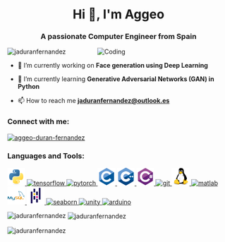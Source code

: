 
<h1 align="center">Hi 👋, I'm Aggeo</h1>
<h3 align="center">A passionate Computer Engineer from Spain</h3>

<img align="right" alt="Coding" width="300" src="https://github.com/jaduranfernandez/jaduranfernandez/assets/72822698/0f04acd3-f094-4119-a924-e8675bd77773">

<p align="left"> <img src="https://komarev.com/ghpvc/?username=jaduranfernandez&label=Profile%20views&color=0e75b6&style=flat" alt="jaduranfernandez" /> </p>

- 🔭 I’m currently working on **Face generation using Deep Learning**

- 🌱 I’m currently learning **Generative Adversarial Networks (GAN) in Python**

- 📫 How to reach me **jaduranfernandez@outlook.es**

<h3 align="left">Connect with me:</h3>
<p align="left">
<a href="https://linkedin.com/in/aggeo-duran-fernandez" target="blank"><img align="center" src="https://raw.githubusercontent.com/rahuldkjain/github-profile-readme-generator/master/src/images/icons/Social/linked-in-alt.svg" alt="aggeo-duran-fernandez" height="30" width="40" /></a>
</p>


<h3 align="left">Languages and Tools:</h3>
<p align="left"> <a href="https://www.python.org" target="_blank" rel="noreferrer"> <img src="https://raw.githubusercontent.com/devicons/devicon/master/icons/python/python-original.svg" alt="python" width="40" height="40"/> </a>
<a href="https://www.tensorflow.org" target="_blank" rel="noreferrer"> <img src="https://www.vectorlogo.zone/logos/tensorflow/tensorflow-icon.svg" alt="tensorflow" width="40" height="40"/> </a> <a href="https://pytorch.org/" target="_blank" rel="noreferrer"> <img src="https://www.vectorlogo.zone/logos/pytorch/pytorch-icon.svg" alt="pytorch" width="40" height="40"/> </a>
 <a href="https://www.cprogramming.com/" target="_blank" rel="noreferrer"> <img src="https://raw.githubusercontent.com/devicons/devicon/master/icons/c/c-original.svg" alt="c" width="40" height="40"/> </a> <a href="https://www.w3schools.com/cpp/" target="_blank" rel="noreferrer"> <img src="https://raw.githubusercontent.com/devicons/devicon/master/icons/cplusplus/cplusplus-original.svg" alt="cplusplus" width="40" height="40"/> </a> <a href="https://www.w3schools.com/cs/" target="_blank" rel="noreferrer"> <img src="https://raw.githubusercontent.com/devicons/devicon/master/icons/csharp/csharp-original.svg" alt="csharp" width="40" height="40"/> </a> <a href="https://git-scm.com/" target="_blank" rel="noreferrer"> <img src="https://www.vectorlogo.zone/logos/git-scm/git-scm-icon.svg" alt="git" width="40" height="40"/> </a> <a href="https://www.linux.org/" target="_blank" rel="noreferrer"> <img src="https://raw.githubusercontent.com/devicons/devicon/master/icons/linux/linux-original.svg" alt="linux" width="40" height="40"/> </a> <a href="https://www.mathworks.com/" target="_blank" rel="noreferrer"> <img src="https://upload.wikimedia.org/wikipedia/commons/2/21/Matlab_Logo.png" alt="matlab" width="40" height="40"/> </a> <a href="https://www.mysql.com/" target="_blank" rel="noreferrer"> <img src="https://raw.githubusercontent.com/devicons/devicon/master/icons/mysql/mysql-original-wordmark.svg" alt="mysql" width="40" height="40"/> </a> <a href="https://pandas.pydata.org/" target="_blank" rel="noreferrer"> <img src="https://raw.githubusercontent.com/devicons/devicon/2ae2a900d2f041da66e950e4d48052658d850630/icons/pandas/pandas-original.svg" alt="pandas" width="40" height="40"/> </a>   <a href="https://seaborn.pydata.org/" target="_blank" rel="noreferrer"> <img src="https://seaborn.pydata.org/_images/logo-mark-lightbg.svg" alt="seaborn" width="40" height="40"/> </a>  <a href="https://unity.com/" target="_blank" rel="noreferrer"> <img src="https://www.vectorlogo.zone/logos/unity3d/unity3d-icon.svg" alt="unity" width="40" height="40"/> </a> <a href="https://www.arduino.cc/" target="_blank" rel="noreferrer"> <img src="https://cdn.worldvectorlogo.com/logos/arduino-1.svg" alt="arduino" width="40" height="40"/> </a>
 </p>

<p><img align="left" src="https://github-readme-stats.vercel.app/api/top-langs?username=jaduranfernandez&show_icons=true&locale=en&layout=compact" alt="jaduranfernandez" /></p>

<p>&nbsp;<img align="center" src="https://github-readme-stats.vercel.app/api?username=jaduranfernandez&show_icons=true&locale=en" alt="jaduranfernandez" /></p>

<p><img align="center" src="https://github-readme-streak-stats.herokuapp.com/?user=jaduranfernandez&" alt="jaduranfernandez" /></p>


